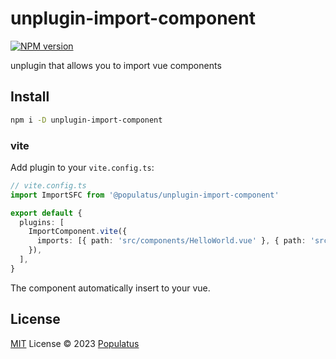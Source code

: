 # unplugin-import-component

[![NPM version](https://img.shields.io/npm/v/@populatus/unplugin-import-component?color=a1b858&label=)](https://www.npmjs.com/package/@populatus/unplugin-import-component)

unplugin that allows you to import vue components

## Install

```bash
npm i -D unplugin-import-component
```

### vite

Add plugin to your `vite.config.ts`:

```ts
// vite.config.ts
import ImportSFC from '@populatus/unplugin-import-component'

export default {
  plugins: [
    ImportComponent.vite({
      imports: [{ path: 'src/components/HelloWorld.vue' }, { path: 'src/components/a.vue' }],
    }),
  ],
}
```

The component automatically insert to your vue.

## License

[MIT](./LICENSE) License © 2023 [Populatus](https://github.com/populatus)

